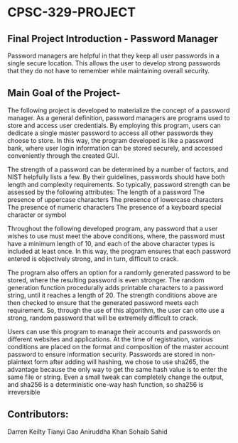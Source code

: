 # CPSC-329-PROJECT

## Final Project Introduction - Password Manager

Password managers are helpful in that they keep all user passwords in a single secure location. This allows the user to develop strong passwords that they do not have to remember while maintaining overall security. 
				          	                            
## Main Goal of the Project-
The following project is developed to materialize the concept of a password manager. As a general definition, password managers are programs used to store and access user credentials. By employing this program, users can dedicate a single master password to access all other passwords they choose to store. In this way, the program developed is like a password bank, where user login information can be stored securely, and accessed conveniently through the created GUI.


The strength of a password can be determined by a number of factors, and NIST helpfully lists a few. By their guidelines, passwords should have both length and complexity requirements. So typically, password strength can be assessed by the following attributes:
The length of a password
The presence of uppercase characters
The presence of lowercase characters
The presence of numeric characters
The presence of a keyboard special character or symbol

Throughout the following developed program, any password that a user wishes to use must meet the above conditions, where, the password must have a minimum length of 10, and each of the above character types is included at least once. In this way, the program ensures that each password entered is objectively strong, and in turn, difficult to crack.

The program also offers an option for a randomly generated password to be stored, where the resulting password is even stronger. The random generation function procedurally adds printable characters to a password string, until it reaches a length of 20. The strength conditions above are then checked to ensure that the generated password meets each requirement. So, through the use of this algorithm, the user can otto use a strong, random password that will be extremely difficult to crack.   







Users can use this program to manage their accounts and passwords on different websites and applications. At the time of registration, various conditions are placed on the format and composition of the master account password to ensure information security.
Passwords are stored in non-plaintext form after adding will hashing, we chose to use sha265, the advantage because the only way to get the same hash value is to enter the same file or string. Even a small tweak can completely change the output, and sha256 is a deterministic one-way hash function, so sha256 is irreversible


## Contributors:		
Darren Keilty
Tianyi Gao
Aniruddha Khan
Sohaib Sahid


